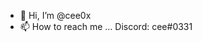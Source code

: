 - 👋 Hi, I’m @cee0x
- 📫 How to reach me ... Discord: cee#0331

<!---
cee0x/cee0x is a ✨ special ✨ repository because its `README.md` (this file) appears on your GitHub profile.
You can click the Preview link to take a look at your changes.
--->
